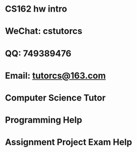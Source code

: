 # CS162 hw intro
# WeChat: cstutorcs

# QQ: 749389476

# Email: tutorcs@163.com

# Computer Science Tutor

# Programming Help

# Assignment Project Exam Help
